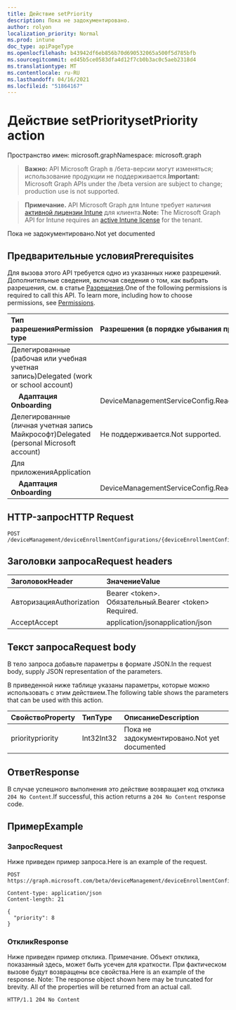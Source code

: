 ```yaml
---
title: Действие setPriority
description: Пока не задокументировано.
author: rolyon
localization_priority: Normal
ms.prod: intune
doc_type: apiPageType
ms.openlocfilehash: b43942df6eb856b70d690532065a500f5d785bfb
ms.sourcegitcommit: ed45b5ce0583dfa4d12f7cb0b3ac0c5aeb2318d4
ms.translationtype: MT
ms.contentlocale: ru-RU
ms.lasthandoff: 04/16/2021
ms.locfileid: "51864167"
---
```

# <a name="setpriority-action"></a><span data-ttu-id="2a141-103">Действие setPriority</span><span class="sxs-lookup"><span data-stu-id="2a141-103">setPriority action</span></span>

<span data-ttu-id="2a141-104">Пространство имен: microsoft.graph</span><span class="sxs-lookup"><span data-stu-id="2a141-104">Namespace: microsoft.graph</span></span>

> <span data-ttu-id="2a141-105">**Важно:** API Microsoft Graph в /бета-версии могут изменяться; использование продукции не поддерживается.</span><span class="sxs-lookup"><span data-stu-id="2a141-105">**Important:** Microsoft Graph APIs under the /beta version are subject to change; production use is not supported.</span></span>

> <span data-ttu-id="2a141-106">**Примечание.** API Microsoft Graph для Intune требует наличия [активной лицензии Intune](https://go.microsoft.com/fwlink/?linkid=839381) для клиента.</span><span class="sxs-lookup"><span data-stu-id="2a141-106">**Note:** The Microsoft Graph API for Intune requires an [active Intune license](https://go.microsoft.com/fwlink/?linkid=839381) for the tenant.</span></span>

<span data-ttu-id="2a141-107">Пока не задокументировано.</span><span class="sxs-lookup"><span data-stu-id="2a141-107">Not yet documented</span></span>

## <a name="prerequisites"></a><span data-ttu-id="2a141-108">Предварительные условия</span><span class="sxs-lookup"><span data-stu-id="2a141-108">Prerequisites</span></span>
<span data-ttu-id="2a141-p101">Для вызова этого API требуется одно из указанных ниже разрешений. Дополнительные сведения, включая сведения о том, как выбрать разрешения, см. в статье [Разрешения](/graph/permissions-reference).</span><span class="sxs-lookup"><span data-stu-id="2a141-p101">One of the following permissions is required to call this API. To learn more, including how to choose permissions, see [Permissions](/graph/permissions-reference).</span></span>

|<span data-ttu-id="2a141-111">Тип разрешения</span><span class="sxs-lookup"><span data-stu-id="2a141-111">Permission type</span></span>|<span data-ttu-id="2a141-112">Разрешения (в порядке убывания привилегий)</span><span class="sxs-lookup"><span data-stu-id="2a141-112">Permissions (from most to least privileged)</span></span>|
|:---|:---|
|<span data-ttu-id="2a141-113">Делегированные (рабочая или учебная учетная запись)</span><span class="sxs-lookup"><span data-stu-id="2a141-113">Delegated (work or school account)</span></span>||
| <span data-ttu-id="2a141-114">&nbsp; &nbsp; **Адаптация**</span><span class="sxs-lookup"><span data-stu-id="2a141-114">&nbsp; &nbsp; **Onboarding**</span></span> | <span data-ttu-id="2a141-115">DeviceManagementServiceConfig.ReadWrite.All</span><span class="sxs-lookup"><span data-stu-id="2a141-115">DeviceManagementServiceConfig.ReadWrite.All</span></span>|
|<span data-ttu-id="2a141-116">Делегированные (личная учетная запись Майкрософт)</span><span class="sxs-lookup"><span data-stu-id="2a141-116">Delegated (personal Microsoft account)</span></span>|<span data-ttu-id="2a141-117">Не поддерживается.</span><span class="sxs-lookup"><span data-stu-id="2a141-117">Not supported.</span></span>|
|<span data-ttu-id="2a141-118">Для приложения</span><span class="sxs-lookup"><span data-stu-id="2a141-118">Application</span></span>||
| <span data-ttu-id="2a141-119">&nbsp; &nbsp; **Адаптация**</span><span class="sxs-lookup"><span data-stu-id="2a141-119">&nbsp; &nbsp; **Onboarding**</span></span> | <span data-ttu-id="2a141-120">DeviceManagementServiceConfig.ReadWrite.All</span><span class="sxs-lookup"><span data-stu-id="2a141-120">DeviceManagementServiceConfig.ReadWrite.All</span></span>|

## <a name="http-request"></a><span data-ttu-id="2a141-121">HTTP-запрос</span><span class="sxs-lookup"><span data-stu-id="2a141-121">HTTP Request</span></span>
<!-- {
  "blockType": "ignored"
}
-->
``` http
POST /deviceManagement/deviceEnrollmentConfigurations/{deviceEnrollmentConfigurationId}/setPriority
```

## <a name="request-headers"></a><span data-ttu-id="2a141-122">Заголовки запроса</span><span class="sxs-lookup"><span data-stu-id="2a141-122">Request headers</span></span>
|<span data-ttu-id="2a141-123">Заголовок</span><span class="sxs-lookup"><span data-stu-id="2a141-123">Header</span></span>|<span data-ttu-id="2a141-124">Значение</span><span class="sxs-lookup"><span data-stu-id="2a141-124">Value</span></span>|
|:---|:---|
|<span data-ttu-id="2a141-125">Авторизация</span><span class="sxs-lookup"><span data-stu-id="2a141-125">Authorization</span></span>|<span data-ttu-id="2a141-126">Bearer &lt;token&gt;. Обязательный.</span><span class="sxs-lookup"><span data-stu-id="2a141-126">Bearer &lt;token&gt; Required.</span></span>|
|<span data-ttu-id="2a141-127">Accept</span><span class="sxs-lookup"><span data-stu-id="2a141-127">Accept</span></span>|<span data-ttu-id="2a141-128">application/json</span><span class="sxs-lookup"><span data-stu-id="2a141-128">application/json</span></span>|

## <a name="request-body"></a><span data-ttu-id="2a141-129">Текст запроса</span><span class="sxs-lookup"><span data-stu-id="2a141-129">Request body</span></span>
<span data-ttu-id="2a141-130">В тело запроса добавьте параметры в формате JSON.</span><span class="sxs-lookup"><span data-stu-id="2a141-130">In the request body, supply JSON representation of the parameters.</span></span>

<span data-ttu-id="2a141-131">В приведенной ниже таблице указаны параметры, которые можно использовать с этим действием.</span><span class="sxs-lookup"><span data-stu-id="2a141-131">The following table shows the parameters that can be used with this action.</span></span>

|<span data-ttu-id="2a141-132">Свойство</span><span class="sxs-lookup"><span data-stu-id="2a141-132">Property</span></span>|<span data-ttu-id="2a141-133">Тип</span><span class="sxs-lookup"><span data-stu-id="2a141-133">Type</span></span>|<span data-ttu-id="2a141-134">Описание</span><span class="sxs-lookup"><span data-stu-id="2a141-134">Description</span></span>|
|:---|:---|:---|
|<span data-ttu-id="2a141-135">priority</span><span class="sxs-lookup"><span data-stu-id="2a141-135">priority</span></span>|<span data-ttu-id="2a141-136">Int32</span><span class="sxs-lookup"><span data-stu-id="2a141-136">Int32</span></span>|<span data-ttu-id="2a141-137">Пока не задокументировано.</span><span class="sxs-lookup"><span data-stu-id="2a141-137">Not yet documented</span></span>|



## <a name="response"></a><span data-ttu-id="2a141-138">Ответ</span><span class="sxs-lookup"><span data-stu-id="2a141-138">Response</span></span>
<span data-ttu-id="2a141-139">В случае успешного выполнения это действие возвращает код отклика `204 No Content`.</span><span class="sxs-lookup"><span data-stu-id="2a141-139">If successful, this action returns a `204 No Content` response code.</span></span>

## <a name="example"></a><span data-ttu-id="2a141-140">Пример</span><span class="sxs-lookup"><span data-stu-id="2a141-140">Example</span></span>

### <a name="request"></a><span data-ttu-id="2a141-141">Запрос</span><span class="sxs-lookup"><span data-stu-id="2a141-141">Request</span></span>
<span data-ttu-id="2a141-142">Ниже приведен пример запроса.</span><span class="sxs-lookup"><span data-stu-id="2a141-142">Here is an example of the request.</span></span>
``` http
POST https://graph.microsoft.com/beta/deviceManagement/deviceEnrollmentConfigurations/{deviceEnrollmentConfigurationId}/setPriority

Content-type: application/json
Content-length: 21

{
  "priority": 8
}
```

### <a name="response"></a><span data-ttu-id="2a141-143">Отклик</span><span class="sxs-lookup"><span data-stu-id="2a141-143">Response</span></span>
<span data-ttu-id="2a141-p102">Ниже приведен пример отклика. Примечание. Объект отклика, показанный здесь, может быть усечен для краткости. При фактическом вызове будут возвращены все свойства.</span><span class="sxs-lookup"><span data-stu-id="2a141-p102">Here is an example of the response. Note: The response object shown here may be truncated for brevity. All of the properties will be returned from an actual call.</span></span>
``` http
HTTP/1.1 204 No Content
```







